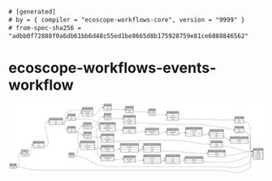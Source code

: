 ```
# [generated]
# by = { compiler = "ecoscope-workflows-core", version = "9999" }
# from-spec-sha256 = "adbb0f72888f0a6db61bb6d48c55ed1be8665d8b175928759e81ce6088846562"

```
# ecoscope-workflows-events-workflow

![](graph.png)
